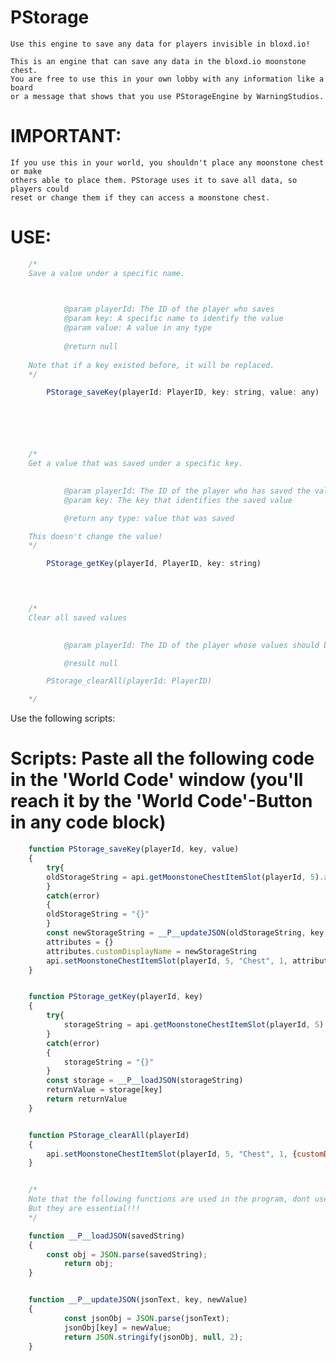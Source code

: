 # PStorage
	Use this engine to save any data for players invisible in bloxd.io!

	This is an engine that can save any data in the bloxd.io moonstone chest.
	You are free to use this in your own lobby with any information like a board 
	or a message that shows that you use PStorageEngine by WarningStudios.

# IMPORTANT:
	If you use this in your world, you shouldn't place any moonstone chest or make 
 	others able to place them. PStorage uses it to save all data, so players could 
	reset or change them if they can access a moonstone chest.

# USE:
```javascript
	/*
	Save a value under a specific name.


		
			@param playerId: The ID of the player who saves
			@param key: A specific name to identify the value
			@param value: A value in any type
	
 			@return null
	 
	Note that if a key existed before, it will be replaced.
	*/

		PStorage_saveKey(playerId: PlayerID, key: string, value: any)






	/*
	Get a value that was saved under a specific key.

		
			@param playerId: The ID of the player who has saved the value
			@param key: The key that identifies the saved value

 			@return any type: value that was saved

	This doesn't change the value!
	*/

		PStorage_getKey(playerId, PlayerID, key: string)
 



	/*
	Clear all saved values

		
			@param playerId: The ID of the player whose values should be deleted

			@result null

		PStorage_clearAll(playerId: PlayerID)

	*/


```
Use the following scripts:




 # Scripts: Paste all the following code in the 'World Code' window (you'll reach it by the 'World Code'-Button in any code block)

```javascript
	function PStorage_saveKey(playerId, key, value)
	{
		try{
		oldStorageString = api.getMoonstoneChestItemSlot(playerId, 5).attributes.customDisplayName
		} 
		catch(error)
		{
		oldStorageString = "{}"
		}
		const newStorageString = __P__updateJSON(oldStorageString, key, value)
		attributes = {}
		attributes.customDisplayName = newStorageString
		api.setMoonstoneChestItemSlot(playerId, 5, "Chest", 1, attributes)
	}


	function PStorage_getKey(playerId, key)
	{
		try{
			storageString = api.getMoonstoneChestItemSlot(playerId, 5).attributes.customDisplayName
		}
		catch(error)
		{
			storageString = "{}"
		}
		const storage = __P__loadJSON(storageString)
		returnValue = storage[key]
		return returnValue
	}


	function PStorage_clearAll(playerId)
	{
		api.setMoonstoneChestItemSlot(playerId, 5, "Chest", 1, {customDisplayName: "{}"})
	}


	/*
	Note that the following functions are used in the program, dont use them in your own scripts. 
	But they are essential!!!
	*/

	function __P__loadJSON(savedString) 
	{
   		const obj = JSON.parse(savedString);
    		return obj;
	}


	function __P__updateJSON(jsonText, key, newValue) 
	{
    		const jsonObj = JSON.parse(jsonText);
	    	jsonObj[key] = newValue;
    		return JSON.stringify(jsonObj, null, 2);
	}

```
